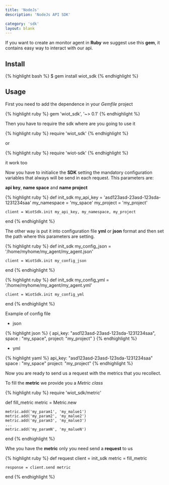 ```yaml
---
title: 'NodeJs'
description: 'NodeJs API SDK'

category: 'sdk'
layout: blank
---
```


If you want to create an monitor agent in **Ruby** we suggest use this **gem**, it contains easy way to interact with our api.

## Install

{% highlight bash %}
$ gem install wiot_sdk
{% endhighlight %}

## Usage

First you need to add the dependence in your *Gemfile* project

{% highlight ruby %}
gem 'wiot_sdk', '~> 0.1'
{% endhighlight %}

Then you have to require the sdk where are you going to use it

{% highlight ruby %}
require 'wiot_sdk'
{% endhighlight %}

or

{% highlight ruby %}
require 'wiot-sdk'
{% endhighlight %}

it work too

Now you have to initialice the **SDK** setting the mandatory configuration variables that always will be send in each request. This parameters are:

**api key**, **name space** and **name project**

{% highlight ruby %}
def init_sdk
    my_api_key = 'asd123asd-23asd-123sda-1231234saa'
    my_namespace = 'my_space'
    my_project = 'my_project'

    client = WiotSdk.init my_api_key, my_namespace, my_project
end
{% endhighlight %}

The other way is put it into configuration file **yml** or **json** format and then set the path where this parameters are setting.

{% highlight ruby %}
def init_sdk
    my_config_json = '/home/myhome/my_agent/my_agent.json'

    client = WiotSdk.init my_config_json
end
{% endhighlight %}

{% highlight ruby %}
def init_sdk
    my_config_yml = '/home/myhome/my_agent/my_agent.yml'

    client = WiotSdk.init my_config_yml
end
{% endhighlight %}

Example of config file

* json

{% highlight json %}
{
    api_key: "asd123asd-23asd-123sda-1231234saa",
    space  : "my_space",
    project: "my_project"
}
{% endhighlight %}

* yml

{% highlight yaml %}
api_key: "asd123asd-23asd-123sda-1231234saa"
space  : "my_space"
project: "my_project"
{% endhighlight %}

Now you are ready to send us a request with the metrics that you recollect.

To fill the **metric** we provide you a *Metric class*

{% highlight ruby %}
require 'wiot_sdk/metric'

def fill_metric
    metric = Metric.new

    metric.add('my_param1', 'my_malue1')
    metric.add('my_param2', 'my_malue2')
    metric.add('my_param3', 'my_malue3')
    ...
    metric.add('my_paramN', 'my_malueN')
end
{% endhighlight %}


Whe you have the **metric** only you need send a **request** to us

{% highlight ruby %}
def request
    client = init_sdk
    metric = fill_metric

    response = client.send metric
end
{% endhighlight %}